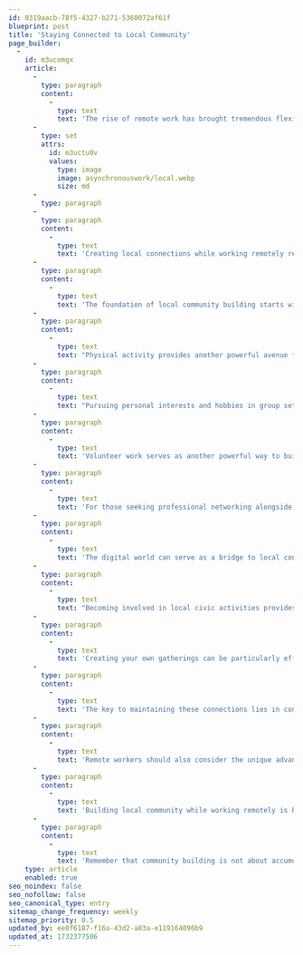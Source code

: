 ```yaml
---
id: 0319aacb-78f5-4327-b271-5360072af61f
blueprint: post
title: 'Staying Connected to Local Community'
page_builder:
  -
    id: m3ucomgx
    article:
      -
        type: paragraph
        content:
          -
            type: text
            text: 'The rise of remote work has brought tremendous flexibility to our professional lives, but it has also removed one of the traditional pillars of local community building: the office environment. Without daily interactions with colleagues in a physical workspace, many remote workers find themselves seeking new ways to maintain meaningful connections in their local area. However, this shift also presents an opportunity to build more intentional and diverse community ties that extend beyond professional relationships.'
      -
        type: set
        attrs:
          id: m3uctu0v
          values:
            type: image
            image: asynchronouswork/local.webp
            size: md
      -
        type: paragraph
      -
        type: paragraph
        content:
          -
            type: text
            text: 'Creating local connections while working remotely requires a mindful and proactive approach. Unlike the built-in social interactions that come with office life, remote workers must deliberately craft opportunities for community engagement. This initial effort, while sometimes challenging, often leads to richer and more varied social connections that better reflect our whole selves rather than just our professional identities.'
      -
        type: paragraph
        content:
          -
            type: text
            text: 'The foundation of local community building starts with establishing regular routines that put you in contact with others. This might mean working from local cafes or coworking spaces on a consistent schedule, allowing you to become a familiar face and naturally develop relationships with other regulars. These spaces often attract other remote workers and entrepreneurs, creating organic opportunities for connection with people who understand your working style and schedule flexibility.'
      -
        type: paragraph
        content:
          -
            type: text
            text: "Physical activity provides another powerful avenue for community building. Joining local sports leagues, running clubs, or fitness classes not only supports physical health but also creates natural opportunities for social interaction. The shared experience of physical activity, whether it's a morning yoga class or an evening soccer game, often breaks down social barriers more quickly than traditional networking events. The regular schedule of these activities also helps create the consistency needed for relationships to develop naturally."
      -
        type: paragraph
        content:
          -
            type: text
            text: "Pursuing personal interests and hobbies in group settings opens doors to connections based on shared passions rather than professional circumstances. Local hobby groups, whether focused on photography, gardening, book discussions, or cooking, bring together people with common interests regardless of their work situations. These connections often prove more meaningful and lasting than those based solely on professional commonalities, as they're built on genuine shared interests and enthusiasm."
      -
        type: paragraph
        content:
          -
            type: text
            text: 'Volunteer work serves as another powerful way to build local connections while contributing to your community. Regular volunteering, whether at a food bank, animal shelter, or community organization, connects you with others who share your values and desire to make a positive impact. These experiences often lead to deep and meaningful relationships while providing a sense of purpose and community involvement that might be missing from remote work.'
      -
        type: paragraph
        content:
          -
            type: text
            text: 'For those seeking professional networking alongside community building, industry-specific meetups and professional organizations offer valuable opportunities for connection. Many cities have regular gatherings for specific professional interests, from tech meetups to creative industry happy hours. These events allow you to maintain professional connections in your local area while working remotely, potentially leading to collaboration opportunities or simply the chance to discuss industry trends with peers.'
      -
        type: paragraph
        content:
          -
            type: text
            text: 'The digital world can serve as a bridge to local connections rather than a replacement for them. Local social media groups, neighborhood apps, and community forums can help you discover events, groups, and activities in your area. These platforms can make it easier to find like-minded individuals and community events, though they should be used as a tool to facilitate real-world connections rather than as the primary means of community building.'
      -
        type: paragraph
        content:
          -
            type: text
            text: "Becoming involved in local civic activities provides another avenue for community engagement. Attending city council meetings, joining neighborhood associations, or participating in local improvement initiatives connects you with others who care about your community's development. These activities not only help you build relationships but also give you a voice in shaping your local environment."
      -
        type: paragraph
        content:
          -
            type: text
            text: 'Creating your own gatherings can be particularly effective in building community. Hosting regular dinner parties, organizing neighborhood events, or starting a local interest group puts you at the center of community building. While initiating such activities might feel daunting at first, many people appreciate someone taking the initiative to create opportunities for connection.'
      -
        type: paragraph
        content:
          -
            type: text
            text: 'The key to maintaining these connections lies in consistency and follow-through. Unlike office relationships that are maintained through daily interaction, community connections require more intentional nurturing. This means regularly attending events, following up with new acquaintances, and making time for social activities even when work demands are high.'
      -
        type: paragraph
        content:
          -
            type: text
            text: 'Remote workers should also consider the unique advantage their flexible schedules provide in community building. The ability to attend daytime events, volunteer during traditional work hours, or meet others for coffee without rigid time constraints can actually make it easier to participate in community activities that might be challenging for those with traditional office jobs.'
      -
        type: paragraph
        content:
          -
            type: text
            text: 'Building local community while working remotely is both an art and a practice. It requires patience, as meaningful connections take time to develop, and creativity in finding and creating opportunities for interaction. However, the effort invested often results in a richer, more diverse social network that extends beyond professional boundaries and enhances both personal satisfaction and professional opportunities.'
      -
        type: paragraph
        content:
          -
            type: text
            text: 'Remember that community building is not about accumulating a large number of casual acquaintances, but rather about developing meaningful connections that enrich your life and contribute to your sense of belonging. By approaching local community building with intention and openness, remote workers can create strong social networks that support both their professional success and personal well-being.'
    type: article
    enabled: true
seo_noindex: false
seo_nofollow: false
seo_canonical_type: entry
sitemap_change_frequency: weekly
sitemap_priority: 0.5
updated_by: ee0f6187-f16a-43d2-a83a-e119164096b9
updated_at: 1732377506
---
```

